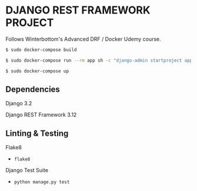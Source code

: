 # DJANGO REST FRAMEWORK PROJECT

Follows Winterbottom's Advanced DRF / Docker Udemy course.

```bash
$ sudo docker-compose build

$ sudo docker-compose run --rm app sh -c "django-admin startproject app ."

$ sudo docker-compose up
```

## Dependencies

Django 3.2

Django REST Framework 3.12

## Linting & Testing

Flake8

-   `flake8`

Django Test Suite

-   `python manage.py test`

